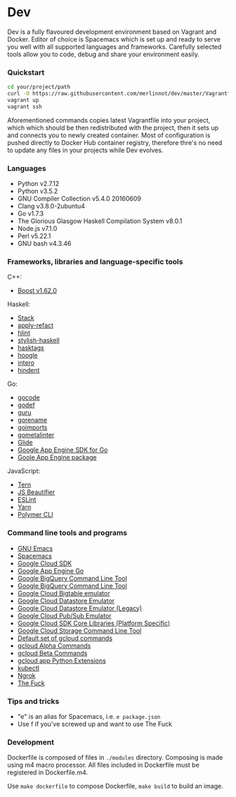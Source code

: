 # Dev
Dev is a fully flavoured development environment based on Vagrant and Docker.
Editor of choice is Spacemacs which is set up and ready to serve you well
with all supported languages and frameworks. Carefully selected tools allow
you to code, debug and share your environment easily.

### Quickstart
```bash
cd your/project/path
curl -O https://raw.githubusercontent.com/merlinnot/dev/master/Vagrantfile
vagrant up
vagrant ssh
```
Aforementioned commands copies latest Vagrantfile into your project, which
which should be then redistributed with the project, then it sets up and
connects you to newly created container. Most of configuration is pushed
directly to Docker Hub container registry, therefore thre's no need to
update any files in your projects while Dev evolves.

### Languages

- Python v2.7.12
- Python v3.5.2
- GNU Compiler Collection v5.4.0 20160609
- Clang v3.8.0-2ubuntu4
- Go v1.7.3
- The Glorious Glasgow Haskell Compilation System v8.0.1
- Node.js v7.1.0
- Perl v5.22.1
- GNU bash v4.3.46

### Frameworks, libraries and language-specific tools

C++:
- [Boost v1.62.0](http://www.boost.org)

Haskell:
- [Stack](https://docs.haskellstack.org/en/stable/README/)
- [apply-refact](https://hackage.haskell.org/package/apply-refact)
- [hlint](https://hackage.haskell.org/package/hlint)
- [stylish-haskell](https://hackage.haskell.org/package/stylish-haskell)
- [hasktags](https://hackage.haskell.org/package/hasktags)
- [hoogle](https://hackage.haskell.org/package/hoogle)
- [intero](https://hackage.haskell.org/package/intero)
- [hindent](https://hackage.haskell.org/package/hindent)

Go:
- [gocode](https://github.com/nsf/gocode)
- [godef](https://github.com/rogpeppe/godef)
- [guru](https://golang.org/x/tools/cmd/guru)
- [gorename](https://golang.org/x/tools/cmd/gorename)
- [goimports](https://golang.org/x/tools/cmd/goimports)
- [gometalinter](https://github.com/alecthomas/gometalinter)
- [Glide](https://glide.sh/get)
- [Google App Engine SDK for Go](https://cloud.google.com/appengine/docs/go/download)
- [Goole App Engine package](google.golang.org/appengine)

JavaScript:
- [Tern](https://ternjs.net)
- [JS Beautifier](https://github.com/beautify-web/js-beautify)
- [ESLint](http://eslint.org)
- [Yarn](https://github.com/yarnpkg/yarn)
- [Polymer CLI](https://www.polymer-project.org/)

### Command line tools and programs
- [GNU Emacs](https://www.gnu.org/software/emacs/)
- [Spacemacs](http://spacemacs.org)
- [Google Cloud SDK](https://cloud.google.com/sdk/)
- [Google App Engine Go](https://cloud.google.com/sdk/)
- [Google BigQuery Command Line Tool](https://cloud.google.com/sdk/)
- [Google BigQuery Command Line Tool](https://cloud.google.com/sdk/)
- [Google Cloud Bigtable emulator](https://cloud.google.com/sdk/)
- [Google Cloud Datastore Emulator](https://cloud.google.com/sdk/)
- [Google Cloud Datastore Emulator (Legacy)](https://cloud.google.com/sdk/)
- [Google Cloud Pub/Sub Emulator](https://cloud.google.com/sdk/)
- [Google Cloud SDK Core Libraries (Platform Specific)](https://cloud.google.com/sdk/)
- [Google Cloud Storage Command Line Tool](https://cloud.google.com/sdk/)
- [Default set of gcloud commands](https://cloud.google.com/sdk/)
- [gcloud Alpha Commands](https://cloud.google.com/sdk/)
- [gcloud Beta Commands](https://cloud.google.com/sdk/)
- [gcloud app Python Extensions](https://cloud.google.com/sdk/)
- [kubectl](http://kubernetes.io/docs/user-guide/kubectl-overview/)
- [Ngrok](https://ngrok.com)
- [The Fuck](https://github.com/nvbn/thefuck)

### Tips and tricks
- "e" is an alias for Spacemacs, i.e. `e package.json`
- Use f if you've screwed up and want to use The Fuck

### Development
Dockerfile is composed of files in `./modules` directory. Composing
is made using m4 macro processor. All files included in Dockerfile
must be registered in Dockerfile.m4.

Use `make dockerfile` to compose Dockerfile, `make build` to build
an image.
